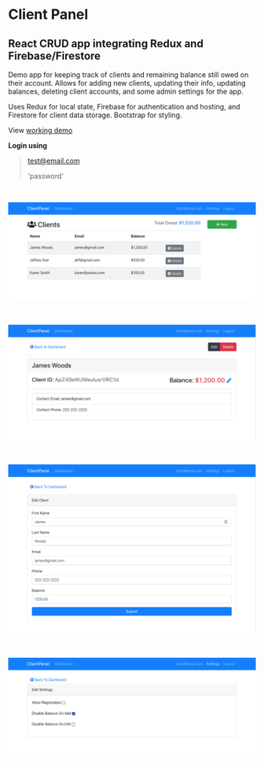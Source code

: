 # Client Panel

## React CRUD app integrating Redux and Firebase/Firestore

Demo app for keeping track of clients and remaining balance still owed on their account.  Allows for adding new clients, updating their info, updating balances, deleting client accounts, and some admin settings for the app.

Uses Redux for local state, Firebase for authentication and hosting, and Firestore for client data storage.  Bootstrap for styling.

View [working demo](https://client-panel-redux-nds.firebaseapp.com/)

**Login using**
> test@email.com
>
> 'password'

<br>

![ss1](screen-shots/ss1.png)

<br>

![ss2](screen-shots/ss2.png)

<br>

![ss3](screen-shots/ss3.png)

<br>

![ss4](screen-shots/ss4.png)